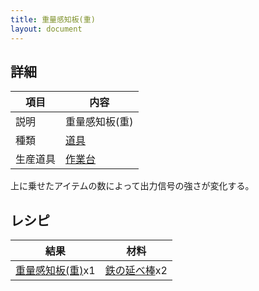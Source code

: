 ```yaml
---
title: 重量感知板(重)
layout: document
---
```

## 詳細

|項目|内容|
|---|---|
|説明|重量感知板(重)|
|種類|[道具](道具)|
|生産道具|[作業台](作業台)|

上に乗せたアイテムの数によって出力信号の強さが変化する。

## レシピ

|結果|材料|
|---|---|
|[重量感知板(重)](重量感知板(重))x1|[鉄の延べ棒](鉄の延べ棒)x2|
